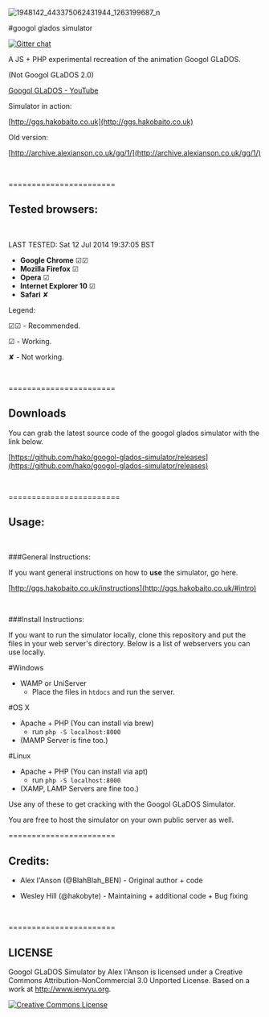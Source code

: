 ![1948142_443375062431944_1263199687_n](https://cloud.githubusercontent.com/assets/2040416/3561932/b0586d94-09d8-11e4-919c-3ab821165d4e.png)

#googol glados simulator

[![Gitter chat](https://badges.gitter.im/hako/googol-glados-simulator.png)](https://gitter.im/hako/googol-glados-simulator)

A JS + PHP experimental recreation of the animation Googol GLaDOS.

(Not Googol GLaDOS 2.0)

[Googol GLaDOS - YouTube](http://www.youtube.com/watch?v=sDhc4mKtMkU)

Simulator in action:

[http://ggs.hakobaito.co.uk](http://ggs.hakobaito.co.uk)

Old version:

[http://archive.alexianson.co.uk/gg/1/](http://archive.alexianson.co.uk/gg/1/)

<br>

=======================

Tested browsers:
-
<br>

  LAST TESTED: Sat 12 Jul 2014 19:37:05 BST

 + **Google Chrome** ☑☑
 + **Mozilla Firefox** ☑
 + **Opera** ☑
 + **Internet Explorer 10** ☑
 + **Safari** ✘  

Legend:


☑☑ - Recommended.

☑ - Working.

✘ - Not working.
 
<br>

=======================

Downloads
-

You can grab the latest source code of the googol glados simulator with the link below.

[https://github.com/hako/googol-glados-simulator/releases](https://github.com/hako/googol-glados-simulator/releases)

<br>


========================

Usage:
-

<br>

###General Instructions:

If you want general instructions on how to **use** the simulator, go here.

[http://ggs.hakobaito.co.uk/instructions](http://ggs.hakobaito.co.uk/#intro)

<br>

###Install Instructions:

If you want to run the simulator locally, clone this repository and put the files in your web server's directory. Below is a list of webservers you can use locally.


#Windows 
+ WAMP or UniServer
	+ Place the files in `htdocs` and run the server.

#OS X

+ Apache + PHP (You can install via brew)
	+ run `php -S localhost:8000`
+ (MAMP Server is fine too.)


#Linux

+ Apache + PHP (You can install via apt)
	+ run `php -S localhost:8000`
+ (XAMP, LAMP Servers are fine too.)
	
Use any of these to get cracking with the Googol GLaDOS Simulator.

You are free to host the simulator on your own public server as well.

=======================

Credits:
-

+ Alex I'Anson (@BlahBlah_BEN) - Original author + code

+ Wesley Hill (@hakobyte) - Maintaining + additional code + Bug fixing

<br>

=======================

LICENSE
-

Googol GLaDOS Simulator by Alex I'Anson is licensed under a Creative Commons Attribution-NonCommercial 3.0 Unported License.
Based on a work at http://www.ienvyu.org.

<a rel="license" href="http://creativecommons.org/licenses/by-nc/3.0/"><img alt="Creative Commons License" style="border-width:0" src="http://i.creativecommons.org/l/by-nc/3.0/80x15.png" /></a>

